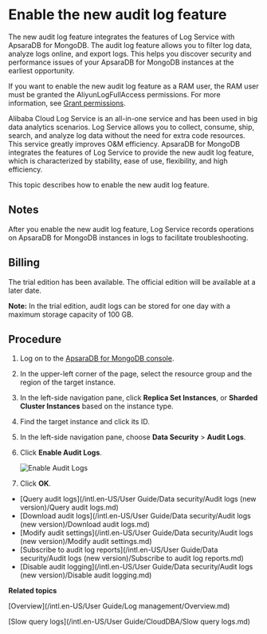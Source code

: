 # Enable the new audit log feature

The new audit log feature integrates the features of Log Service with ApsaraDB for MongoDB. The audit log feature allows you to filter log data, analyze logs online, and export logs. This helps you discover security and performance issues of your ApsaraDB for MongoDB instances at the earliest opportunity.

If you want to enable the new audit log feature as a RAM user, the RAM user must be granted the AliyunLogFullAccess permissions. For more information, see [Grant permissions](~~121945~~).

Alibaba Cloud Log Service is an all-in-one service and has been used in big data analytics scenarios. Log Service allows you to collect, consume, ship, search, and analyze log data without the need for extra code resources. This service greatly improves O&M efficiency. ApsaraDB for MongoDB integrates the features of Log Service to provide the new audit log feature, which is characterized by stability, ease of use, flexibility, and high efficiency.

This topic describes how to enable the new audit log feature.

## Notes

After you enable the new audit log feature, Log Service records operations on ApsaraDB for MongoDB instances in logs to facilitate troubleshooting.

## Billing

The trial edition has been available. The official edition will be available at a later date.

**Note:** In the trial edition, audit logs can be stored for one day with a maximum storage capacity of 100 GB.

## Procedure

1.  Log on to the [ApsaraDB for MongoDB console](https://mongodb.console.aliyun.com/).

2.  In the upper-left corner of the page, select the resource group and the region of the target instance.

3.  In the left-side navigation pane, click **Replica Set Instances**, or **Sharded Cluster Instances** based on the instance type.

4.  Find the target instance and click its ID.

5.  In the left-side navigation pane, choose **Data Security** \> **Audit Logs**.

6.  Click **Enable Audit Logs**.

    ![Enable Audit Logs](https://static-aliyun-doc.oss-accelerate.aliyuncs.com/assets/img/en-US/3245298951/p102028.png)

7.  Click **OK**.


-   [Query audit logs](/intl.en-US/User Guide/Data security/Audit logs (new version)/Query audit logs.md)
-   [Download audit logs](/intl.en-US/User Guide/Data security/Audit logs (new version)/Download audit logs.md)
-   [Modify audit settings](/intl.en-US/User Guide/Data security/Audit logs (new version)/Modify audit settings.md)
-   [Subscribe to audit log reports](/intl.en-US/User Guide/Data security/Audit logs (new version)/Subscribe to audit log reports.md)
-   [Disable audit logging](/intl.en-US/User Guide/Data security/Audit logs (new version)/Disable audit logging.md)

**Related topics**  


[Overview](/intl.en-US/User Guide/Log management/Overview.md)

[Slow query logs](/intl.en-US/User Guide/CloudDBA/Slow query logs.md)

